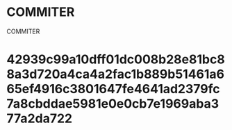 # COMMITER
COMMITER






# 42939c99a10dff01dc008b28e81bc88a3d720a4ca4a2fac1b889b51461a665ef4916c3801647fe4641ad2379fc7a8cbddae5981e0e0cb7e1969aba377a2da722

